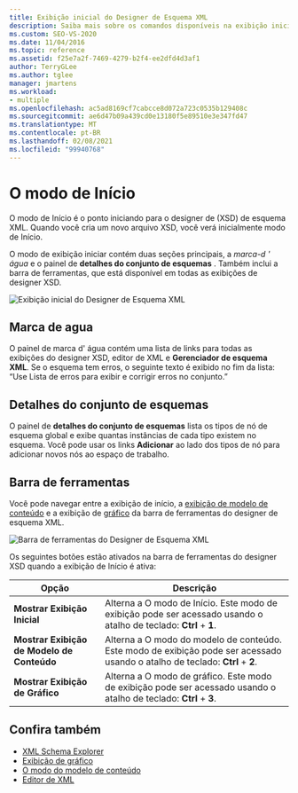 ```yaml
---
title: Exibição inicial do Designer de Esquema XML
description: Saiba mais sobre os comandos disponíveis na exibição inicial do designer de esquema XML (XSD).
ms.custom: SEO-VS-2020
ms.date: 11/04/2016
ms.topic: reference
ms.assetid: f25e7a2f-7469-4279-b2f4-ee2dfd4d3af1
author: TerryGLee
ms.author: tglee
manager: jmartens
ms.workload:
- multiple
ms.openlocfilehash: ac5ad8169cf7cabcce8d072a723c0535b129408c
ms.sourcegitcommit: ae6d47b09a439cd0e13180f5e89510e3e347fd47
ms.translationtype: MT
ms.contentlocale: pt-BR
ms.lasthandoff: 02/08/2021
ms.locfileid: "99940768"
---
```

# <a name="start-view"></a>O modo de Início

O modo de Início é o ponto iniciando para o designer de (XSD) de esquema XML. Quando você cria um novo arquivo XSD, você verá inicialmente modo de Início.

O modo de exibição iniciar contém duas seções principais, a *marca-d ' água* e o painel de **detalhes do conjunto de esquemas** . Também inclui a barra de ferramentas, que está disponível em todas as exibições de designer XSD.

![Exibição inicial do Designer de Esquema XML](../xml-tools/media/xsddesigner_startview.gif)

## <a name="watermark"></a>Marca de agua

O painel de marca d' água contém uma lista de links para todas as exibições do designer XSD, editor de XML e **Gerenciador de esquema XML**. Se o esquema tem erros, o seguinte texto é exibido no fim da lista: “Use Lista de erros para exibir e corrigir erros no conjunto.”

## <a name="schema-set-details"></a>Detalhes do conjunto de esquemas

O painel de **detalhes do conjunto de esquemas** lista os tipos de nó de esquema global e exibe quantas instâncias de cada tipo existem no esquema. Você pode usar os links **Adicionar** ao lado dos tipos de nó para adicionar novos nós ao espaço de trabalho.

## <a name="toolbar"></a>Barra de ferramentas

Você pode navegar entre a exibição de início, a [exibição de modelo de conteúdo](../xml-tools/content-model-view.md) e a exibição de [gráfico](../xml-tools/graph-view.md) da barra de ferramentas do designer de esquema XML.

![Barra de ferramentas do Designer de Esquema XML](../xml-tools/media/xsdstartviewtoolbar.gif)

Os seguintes botões estão ativados na barra de ferramentas do designer XSD quando a exibição de Início é ativa:

|Opção|Descrição|
|-|-----------------|
|**Mostrar Exibição Inicial**|Alterna a O modo de Início. Este modo de exibição pode ser acessado usando o atalho de teclado: **Ctrl** + **1**.|
|**Mostrar Exibição de Modelo de Conteúdo**|Alterna a O modo do modelo de conteúdo. Este modo de exibição pode ser acessado usando o atalho de teclado: **Ctrl** + **2**.|
|**Mostrar Exibição de Gráfico**|Alterna a O modo de gráfico. Este modo de exibição pode ser acessado usando o atalho de teclado: **Ctrl** + **3**.|

## <a name="see-also"></a>Confira também

- [XML Schema Explorer](../xml-tools/xml-schema-explorer.md)
- [Exibição de gráfico](../xml-tools/graph-view.md)
- [O modo do modelo de conteúdo](../xml-tools/content-model-view.md)
- [Editor de XML](../xml-tools/xml-editor.md)
